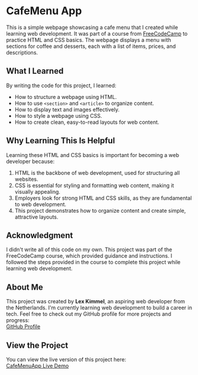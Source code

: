 # CafeMenu App

This is a simple webpage showcasing a cafe menu that I created while learning web development. It was part of a course from [FreeCodeCamp](https://www.freecodecamp.org/) to practice HTML and CSS basics. The webpage displays a menu with sections for coffee and desserts, each with a list of items, prices, and descriptions.

## What I Learned
By writing the code for this project, I learned:
- How to structure a webpage using HTML.
- How to use `<section>` and `<article>` to organize content.
- How to display text and images effectively.
- How to style a webpage using CSS.
- How to create clean, easy-to-read layouts for web content.

## Why Learning This Is Helpful
Learning these HTML and CSS basics is important for becoming a web developer because:
1. HTML is the backbone of web development, used for structuring all websites.
2. CSS is essential for styling and formatting web content, making it visually appealing.
3. Employers look for strong HTML and CSS skills, as they are fundamental to web development.
4. This project demonstrates how to organize content and create simple, attractive layouts.

## Acknowledgment
I didn't write all of this code on my own. This project was part of the FreeCodeCamp course, which provided guidance and instructions. I followed the steps provided in the course to complete this project while learning web development.

## About Me
This project was created by **Lex Kimmel**, an aspiring web developer from the Netherlands. I'm currently learning web development to build a career in tech. Feel free to check out my GitHub profile for more projects and progress:  
[GitHub Profile](https://github.com/Lexxnl)

## View the Project
You can view the live version of this project here:  
<a href="https://Lexxnl.github.io/cafemenuapp/" target="_blank">CafeMenuApp Live Demo</a>
